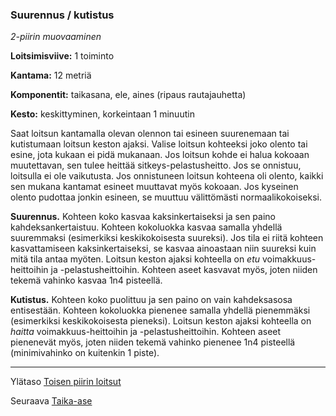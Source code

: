 ### Suurennus / kutistus

*2-piirin muovaaminen*

**Loitsimisviive:** 1 toiminto

**Kantama:** 12 metriä

**Komponentit:** taikasana, ele, aines (ripaus rautajauhetta)

**Kesto:** keskittyminen, korkeintaan 1 minuutin

Saat loitsun kantamalla olevan olennon tai esineen suurenemaan tai kutistumaan loitsun keston ajaksi. Valise loitsun kohteeksi joko olento tai esine, jota kukaan ei pidä mukanaan. Jos loitsun kohde ei halua kokoaan muutettavan, sen tulee heittää sitkeys-pelastusheitto. Jos se onnistuu, loitsulla ei ole vaikutusta. Jos onnistuneen loitsun kohteena oli olento, kaikki sen mukana kantamat esineet muuttavat myös kokoaan. Jos kyseinen olento pudottaa jonkin esineen, se muuttuu välittömästi normaalikokoiseksi.

**Suurennus.** Kohteen koko kasvaa kaksinkertaiseksi ja sen paino kahdeksankertaistuu. Kohteen kokoluokka kasvaa samalla yhdellä suuremmaksi (esimerkiksi keskikokoisesta suureksi). Jos tila ei riitä kohteen kasvattamiseen kaksinkertaiseksi, se kasvaa ainoastaan niin suureksi kuin mitä tila antaa myöten. Loitsun keston ajaksi kohteella on *etu* voimakkuus-heittoihin ja -pelastusheittoihin. Kohteen aseet kasvavat myös, joten niiden tekemä vahinko kasvaa 1n4 pisteellä.

**Kutistus.** Kohteen koko puolittuu ja sen paino on vain kahdeksasosa entisestään. Kohteen kokoluokka pienenee samalla yhdellä pienemmäksi (esimerkiksi keskikokoisesta pieneksi). Loitsun keston ajaksi kohteella on *haitta* voimakkuus-heittoihin ja -pelastusheittoihin. Kohteen aseet pienenevät myös, joten niiden tekemä vahinko pienenee 1n4 pisteellä (minimivahinko on kuitenkin 1 piste).	

----

Ylätaso [Toisen piirin loitsut](2_piirin_loitsut.md)

Seuraava [Taika-ase](Taika-ase.md)
